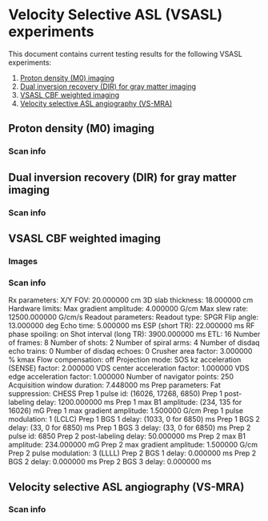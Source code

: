 # Velocity Selective ASL (VSASL) experiments
This document contains current testing results for the following VSASL experiments:
1. [Proton density (M0) imaging](#proton-density-m0-imaging)
2. [Dual inversion recovery (DIR) for gray matter imaging](#dual-inversion-recovery-dir-for-gray-matter-imaging)
3. [VSASL CBF weighted imaging](#vsasl-cbf-weighted-imaging)
4. [Velocity selective ASL angiography (VS-MRA)](#velocity-selective-asl-angiography-vs-mra)

## Proton density (M0) imaging

### Scan info

## Dual inversion recovery (DIR) for gray matter imaging

### Scan info

## VSASL CBF weighted imaging

### Images

### Scan info
Rx parameters:
	X/Y FOV:                                                     20.000000 cm
	3D slab thickness:                                           18.000000 cm
Hardware limits:
	Max gradient amplitude:                                       4.000000 G/cm
	Max slew rate:                                            12500.000000 G/cm/s
Readout parameters:
	Readout type:                                                     SPGR
	Flip angle:                                                  13.000000 deg
	Echo time:                                                    5.000000 ms
	ESP (short TR):                                              22.000000 ms
	RF phase spoiling:                                                  on
	Shot interval (long TR):                                   3900.000000 ms
	ETL:                                                                16
	Number of frames:                                                    8
	Number of shots:                                                     2
	Number of spiral arms:                                               4
	Number of disdaq echo trains:                                        0
	Number of disdaq echoes:                                             0
	Crusher area factor:                                          3.000000 % kmax
	Flow compensation:                                                 off
	Projection mode:                                                   SOS
	kz acceleration (SENSE) factor:                               2.000000
	VDS center acceleration factor:                               1.000000
	VDS edge acceleration factor:                                 1.000000
	Number of navigator points:                                        250
	Acquisition window duration:                                  7.448000 ms
Prep parameters:
	Fat suppression:                                                 CHESS
	Prep 1 pulse id:                                  (16026, 17268, 6850)
	Prep 1 post-labeling delay:                                1200.000000 ms
	Prep 1 max B1 amplitude:                          (234, 135 for 16026) mG
	Prep 1 max gradient amplitude:                                1.500000 G/cm
	Prep 1 pulse modulation:                                      1 (LCLC)
	Prep 1 BGS 1 delay:                                 (1033, 0 for 6850) ms
	Prep 1 BGS 2 delay:                                   (33, 0 for 6850) ms
	Prep 1 BGS 3 delay:                                   (33, 0 for 6850) ms
	Prep 2 pulse id:                                                  6850
	Prep 2 post-labeling delay:                                  50.000000 ms
	Prep 2 max B1 amplitude:                                    234.000000 mG
	Prep 2 max gradient amplitude:                                1.500000 G/cm
	Prep 2 pulse modulation:                                      3 (LLLL)
	Prep 2 BGS 1 delay:                                           0.000000 ms
	Prep 2 BGS 2 delay:                                           0.000000 ms
	Prep 2 BGS 3 delay:                                           0.000000 ms

## Velocity selective ASL angiography (VS-MRA)

### Scan info
